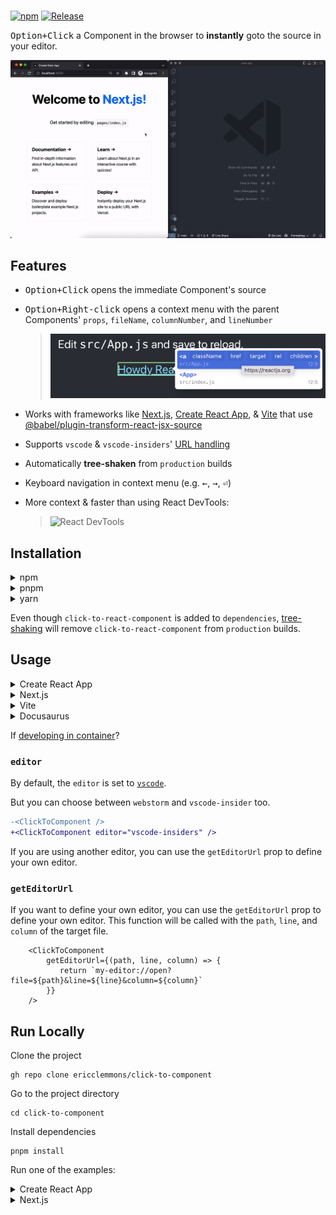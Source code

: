 # <ClickToComponent />

[![npm](https://img.shields.io/npm/v/click-to-react-component)](https://www.npmjs.com/package/click-to-react-component)
[![Release](https://github.com/ericclemmons/click-to-component/actions/workflows/release.yml/badge.svg)](https://github.com/ericclemmons/click-to-component/actions/workflows/release.yml)

<kbd>Option+Click</kbd> a Component in the browser to **instantly** goto the source in your editor.

![Next.js Demo](next.gif)

## Features

- <kbd>Option+Click</kbd> opens the immediate Component's source
- <kbd>Option+Right-click</kbd> opens a context menu with the parent Components' `props`, `fileName`, `columnNumber`, and `lineNumber`

  > ![props](props.png)

- Works with frameworks like [Next.js](https://nextjs.org/),
  [Create React App](https://create-react-app.dev/),
  & [Vite](https://github.com/vitejs/vite/tree/main/packages/plugin-react)
  that use [@babel/plugin-transform-react-jsx-source](https://github.com/babel/babel/tree/master/packages/babel-plugin-transform-react-jsx-source)
- Supports `vscode` & `vscode-insiders`' [URL handling](https://code.visualstudio.com/docs/editor/command-line#_opening-vs-code-with-urls)
- Automatically **tree-shaken** from `production` builds
- Keyboard navigation in context menu (e.g. <kbd>←</kbd>, <kbd>→</kbd>, <kbd>⏎</kbd>)
- More context & faster than using React DevTools:

  > ![React DevTools](devtools.png)

## Installation

<details>
<summary>npm</summary>

```shell
npm install click-to-react-component
```

</details>

<details>
<summary>pnpm</summary>

```shell
pnpm add click-to-react-component
```

</details>

<details>
<summary>yarn</summary>

```shell
yarn add click-to-react-component
```

</details>

Even though `click-to-react-component` is added to `dependencies`, [tree-shaking](https://esbuild.github.io/api/#tree-shaking) will remove `click-to-react-component` from `production` builds.

## Usage

<details>
<summary>Create React App</summary>

[/src/index.js](https://github.com/ericclemmons/click-to-component/blob/main/apps/cra/src/index.js#L11)

```diff
+import { ClickToComponent } from 'click-to-react-component';
 import React from 'react';
 import ReactDOM from 'react-dom/client';
 import './index.css';
@@ -8,7 +7,6 @@ import reportWebVitals from './reportWebVitals';
 const root = ReactDOM.createRoot(document.getElementById('root'));
 root.render(
   <React.StrictMode>
+    <ClickToComponent />
     <App />
   </React.StrictMode>
 );
```

> ![Create React App Demo](cra.gif)

</details>

<details>
<summary>Next.js</summary>

[pages/\_app.tsx](https://github.com/ericclemmons/click-to-component/blob/main/apps/next/pages/_app.tsx#L8)

```diff
+import { ClickToComponent } from 'click-to-react-component'
 import type { AppProps } from 'next/app'
 import '../styles/globals.css'

 function MyApp({ Component, pageProps }: AppProps) {
   return (
     <>
+      <ClickToComponent />
       <Component {...pageProps} />
     </>
   )
```

> ![Next.js Demo](next.gif)

</details>

<details>
<summary>Vite</summary>

```diff
+import { ClickToComponent } from "click-to-react-component";
import React from "react";
import ReactDOM from "react-dom/client";
import App from "./App";
import "./index.css";

ReactDOM.createRoot(document.getElementById("root")!).render(
  <React.StrictMode>
    <App />
+   <ClickToComponent />
  </React.StrictMode>
);
```

> ![Vite Demo](vite.gif)

</details>

<details>
<summary>Docusaurus</summary>

    npm install @babel/plugin-transform-react-jsx-source

babel.config.js:

```js
module.exports = {
  presets: [require.resolve('@docusaurus/core/lib/babel/preset')],
  plugins: [
    ...(process.env.BABEL_ENV === 'development'
      ? ['@babel/plugin-transform-react-jsx-source']
      : []),
  ],
};
```

src/theme/Root.js:

```js
import { ClickToComponent } from 'click-to-react-component';
import React from 'react';

// Default implementation, that you can customize
export default function Root({ children }) {
  return (
    <>
      <ClickToComponent />
      {children}
    </>
  );
}
```

</details>

If [developing in container](https://github.com/ericclemmons/click-to-component/issues/58)?

### `editor`

By default, the `editor` is set to [`vscode`](https://code.visualstudio.com/).

But you can choose between `webstorm` and `vscode-insider` too.
```diff
-<ClickToComponent />
+<ClickToComponent editor="vscode-insiders" />
```
If you are using another editor, you can use the `getEditorUrl` prop to define your own editor.

### `getEditorUrl`

If you want to define your own editor, you can use the `getEditorUrl` prop to define your own editor.
This function will be called with the `path`, `line`, and `column` of the target file.

```tsx
    <ClickToComponent
        getEditorUrl={(path, line, column) => {
           return `my-editor://open?file=${path}&line=${line}&column=${column}`
        }}
    />
```


## Run Locally

Clone the project

```shell
gh repo clone ericclemmons/click-to-component
```

Go to the project directory

```shell
cd click-to-component
```

Install dependencies

```shell
pnpm install
```

Run one of the examples:

<details>
<summary>Create React App</summary>

```shell
cd apps/cra
pnpm start
```

</details>

<details>
<summary>Next.js</summary>

```shell
cd apps/next
pnpm dev
```

</details>
